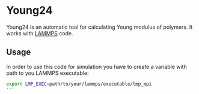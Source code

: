 # Young24
Young24 is an automatic tool for calculating Young modulus of polymers. It works with [LAMMPS](https://github.com/lammps/lammps) code.
## Usage
In order to use this code for simulation you have to create a variable with path to you LAMMPS executable:
```bash
export LMP_EXEC=path/to/your/lammps/executable/lmp_mpi
'''